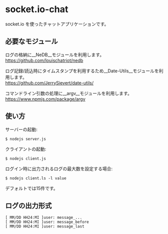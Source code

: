 # socket.io-chat

socket.io を使ったチャットアプリケーションです。

## 必要なモジュール

ログの格納に__NeDB__モジュールを利用します。  
https://github.com/louischatriot/nedb  

ログ記録/読込時にタイムスタンプを利用するため__Date-Utils__モジュールを利用します。  
https://github.com/JerrySievert/date-utils/

コマンドライン引数の処理に__argv__モジュールを利用します。  
https://www.npmjs.com/package/argv

## 使い方

サーバーの起動:
```
$ nodejs server.js
```

クライアントの起動:
```
$ nodejs client.js
```

ログイン時に出力されるログの最大数を設定する場合:
```
$ nodejs client.ls -l value
```
デフォルトでは15件です。  

## ログの出力形式

```
[ MM/DD HH24:MI ]user: message_...
[ MM/DD HH24:MI ]user: message_before
[ MM/DD HH24:MI ]user: message_last
```

